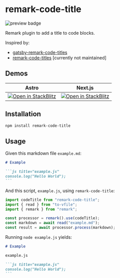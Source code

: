 # remark-code-title

<img alt="preview badge" src="https://img.shields.io/npm/dm/remark-code-title?color=informational&logo=npm">

Remark plugin to add a title to code blocks.

Inspired by:

- [gatsby-remark-code-titles](https://github.com/DSchau/gatsby-remark-code-titles)
- [remark-code-titles](https://github.com/mottox2/remark-code-titles) [currently not maintained]

## Demos

| Astro                                                                                                                                                        | Next.js                                                                                                                                            |
| ------------------------------------------------------------------------------------------------------------------------------------------------------------ | -------------------------------------------------------------------------------------------------------------------------------------------------- |
| [ ![ Open in StackBlitz ](https://developer.stackblitz.com/img/open_in_stackblitz.svg) ](https://stackblitz.com/edit/astro-remark-code-title?file=README.md) | [ ![ Open in StackBlitz ](https://developer.stackblitz.com/img/open_in_stackblitz.svg) ](https://stackblitz.com/edit/github-sf5q11?file=README.md) |

## Installation

```bash
npm install remark-code-title
```

## Usage

Given this markdown file `example.md`:

````markdown
# Example

```js title="example.js"
console.log("Hello World");
```
````

And this script, `example.js`, using `remark-code-title`:

```js
import codeTitle from "remark-code-title";
import { read } from "to-vfile";
import { remark } from "remark";

const processor = remark().use(codeTitle);
const markdown = await read("example.md");
const result = await processor.process(markdown);
```

Running `node example.js` yields:

````markdown
# Example

example.js

```js title="example.js"
console.log("Hello World");
```
````

